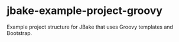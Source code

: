 jbake-example-project-groovy
========================

Example project structure for JBake that uses Groovy templates and Bootstrap.